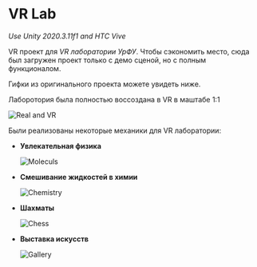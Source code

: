 # VR Lab

*Use Unity 2020.3.11f1 and HTC Vive*

VR проект для *VR лаборатории УрФУ*. Чтобы сэкономить место, сюда был загружен проект только с демо сценой, но с полным функционалом.

Гифки из оригинального проекта можете увидеть ниже.

Лаборотория была полностью воссоздана в VR в маштабе 1:1

![Real and VR](https://github.com/NikitaMochalov/Media-for-Readme/blob/main/Gifs/real-and-vr-min.gif "Real and VR")

Были реализованы некоторые механики для VR лаборатории:
- **Увлекательная физика**

  ![Moleculs](https://github.com/NikitaMochalov/Media-for-Readme/blob/main/Gifs/moleculs-min.gif "Moleculs")

- **Смешивание жидкостей в химии**

  ![Сhemistry](https://github.com/NikitaMochalov/Media-for-Readme/blob/main/Gifs/chemistry-min.gif "Сhemistry")

- **Шахматы**

  ![Chess](https://github.com/NikitaMochalov/Media-for-Readme/blob/main/Gifs/chess-min.gif "Chess")
  
- **Выставка искусств**

  ![Gallery](https://github.com/NikitaMochalov/Media-for-Readme/blob/main/Gifs/gallery-min.gif "Gallery")
